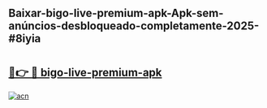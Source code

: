 ## Baixar-bigo-live-premium-apk-Apk-sem-anúncios-desbloqueado-completamente-2025-#8iyia

# <h2><a href="https://ainizakaria.my?title=bigo-live-premium-apk&ref=22M">🔗👉 🔴 bigo-live-premium-apk</a></h2>

[![acn](https://github.com/user-attachments/assets/0f9c940e-d8b0-45ae-aac7-cd30a18b3e1c)](https://ainizakaria.my?title=bigo-live-premium-apk&ref=22M)

